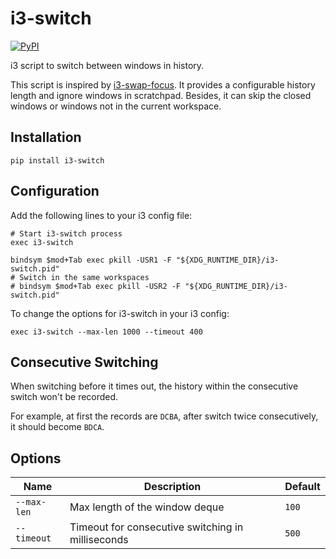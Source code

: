 # i3-switch

[![PyPI](https://img.shields.io/pypi/v/i3-switch)](https://pypi.org/project/i3-switch/)

i3 script to switch between windows in history.

This script is inspired by [i3-swap-focus](https://github.com/olivierlemoal/i3-swap-focus).
It provides a configurable history length and ignore windows in scratchpad.
Besides, it can skip the closed windows or windows not in the current workspace.

## Installation

```
pip install i3-switch
```

## Configuration

Add the following lines to your i3 config file:

```
# Start i3-switch process
exec i3-switch

bindsym $mod+Tab exec pkill -USR1 -F "${XDG_RUNTIME_DIR}/i3-switch.pid"
# Switch in the same workspaces
# bindsym $mod+Tab exec pkill -USR2 -F "${XDG_RUNTIME_DIR}/i3-switch.pid"
```

To change the options for i3-switch in your i3 config:

```
exec i3-switch --max-len 1000 --timeout 400
```

## Consecutive Switching

When switching before it times out,
the history within the consecutive switch won't be recorded.

For example, at first the records are `DCBA`,
after switch twice consecutively,
it should become `BDCA`.


## Options

| Name        | Description               | Default |
| ----------- | ------------------------- | ------- |
| `--max-len` | Max length of the window deque | `100`     |
| `--timeout` | Timeout for consecutive switching in milliseconds | `500` |
